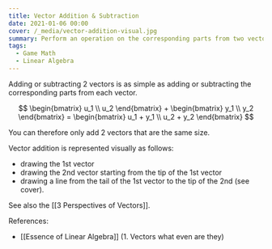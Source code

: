 ```yaml
---
title: Vector Addition & Subtraction
date: 2021-01-06 00:00
cover: /_media/vector-addition-visual.jpg
summary: Perform an operation on the corresponding parts from two vectors
tags:
  - Game Math
  - Linear Algebra
---
```


Adding or subtracting 2 vectors is as simple as adding or subtracting the corresponding parts from each vector. 

$$ \begin{bmatrix} u_1 \\ u_2 \end{bmatrix} + \begin{bmatrix} y_1 \\ y_2 \end{bmatrix} = \begin{bmatrix} u_1 + y_1 \\ u_2 + y_2 \end{bmatrix} $$

You can therefore only add 2 vectors that are the same size.

Vector addition is represented visually as follows:

* drawing the 1st vector
* drawing the 2nd vector starting from the tip of the 1st vector
* drawing a line from the tail of the 1st vector to the tip of the 2nd (see cover).

See also the [[3 Perspectives of Vectors]].

References:

* [[Essence of Linear Algebra]] (1. Vectors what even are they)